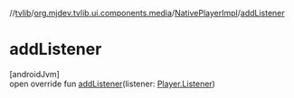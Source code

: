 //[tvlib](../../../index.md)/[org.mjdev.tvlib.ui.components.media](../index.md)/[NativePlayerImpl](index.md)/[addListener](add-listener.md)

# addListener

[androidJvm]\
open override fun [addListener](add-listener.md)(listener: [Player.Listener](https://developer.android.com/reference/kotlin/androidx/media3/common/Player.Listener.html))
